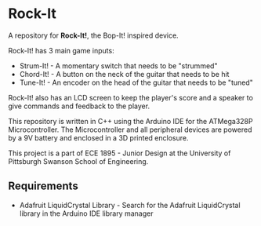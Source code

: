 # Rock-It
A repository for **Rock-It!**, the Bop-It! inspired device.

Rock-It! has 3 main game inputs:
- Strum-It! - A momentary switch that needs to be "strummed"
- Chord-It! - A button on the neck of the guitar that needs to be hit
- Tune-It! - An encoder on the head of the guitar that needs to be "tuned"

Rock-It! also has an LCD screen to keep the player's score and a speaker to give commands and feedback to the player.

This repository is written in C++ using the Arduino IDE for the ATMega328P Microcontroller. The Microcontroller and all peripheral devices are powered by a 9V battery and enclosed in a 3D printed enclosure.

This project is a part of ECE 1895 - Junior Design at the University of Pittsburgh Swanson School of Engineering.

## Requirements
- Adafruit LiquidCrystal Library - Search for the Adafruit LiquidCrystal library in the Arduino IDE library manager
